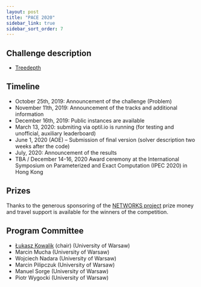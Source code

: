 ```yaml
---
layout: post
title: "PACE 2020"
sidebar_link: true
sidebar_sort_order: 7
---
```


## Challenge description

- [Treedepth](td.md)

## Timeline

- October 25th, 2019: Announcement of the challenge (Problem)  
- November 11th, 2019: Announcement of the tracks and additional information 
- December 16th, 2019: Public instances are available  
- March 13, 2020: submiting via optil.io is running (for testing and unofficial, auxiliary leaderboard)
- June 1, 2020 (AOE) – Submission of final version (solver description two weeks after the code)  
- July, 2020: Announcement of the results  
- TBA / December 14-16, 2020 Award ceremony at the International Symposium on Parameterized and Exact Computation (IPEC 2020) in Hong Kong

## Prizes
Thanks to the generous sponsoring of the [NETWORKS project](http://thenetworkcenter.nl/) prize money and travel support is available for the winners of the competition.

## Program Committee

- [Łukasz Kowalik](mailto:kowalik@mimuw.edu.pl) (chair) (University of Warsaw)
- Marcin Mucha (University of Warsaw)
- Wojciech Nadara (University of Warsaw)
- Marcin Pilipczuk (University of Warsaw)
- Manuel Sorge (University of Warsaw)
- Piotr Wygocki (University of Warsaw)




